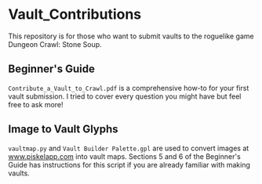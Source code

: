 # Vault_Contributions
This repository is for those who want to submit vaults to the roguelike game Dungeon Crawl: Stone Soup.
## Beginner's Guide
`Contribute_a_Vault_to_Crawl.pdf` is a comprehensive how-to for your first vault submission.  I tried to cover every question you might have but feel free to ask more!
## Image to Vault Glyphs
`vaultmap.py` and `Vault Builder Palette.gpl` are used to convert images at www.piskelapp.com into vault maps.  Sections 5 and 6 of the Beginner's Guide has instructions for this script if you are already familiar with making vaults.
